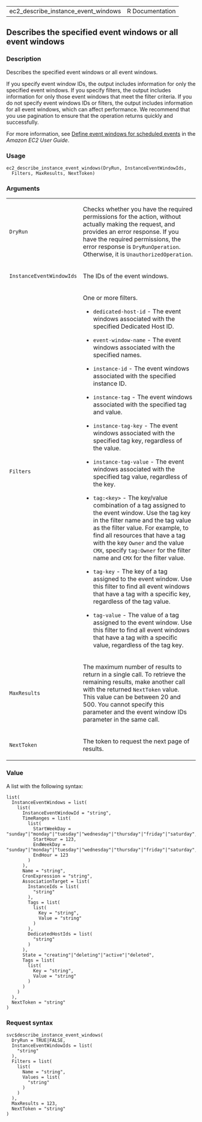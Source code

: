 <table style="width: 100%;">
<tbody>
<tr class="odd">
<td>ec2_describe_instance_event_windows</td>
<td style="text-align: right;">R Documentation</td>
</tr>
</tbody>
</table>

## Describes the specified event windows or all event windows

### Description

Describes the specified event windows or all event windows.

If you specify event window IDs, the output includes information for
only the specified event windows. If you specify filters, the output
includes information for only those event windows that meet the filter
criteria. If you do not specify event windows IDs or filters, the output
includes information for all event windows, which can affect
performance. We recommend that you use pagination to ensure that the
operation returns quickly and successfully.

For more information, see [Define event windows for scheduled
events](https://docs.aws.amazon.com/AWSEC2/latest/UserGuide/event-windows.html)
in the *Amazon EC2 User Guide*.

### Usage

    ec2_describe_instance_event_windows(DryRun, InstanceEventWindowIds,
      Filters, MaxResults, NextToken)

### Arguments

<table>
<colgroup>
<col style="width: 35%" />
<col style="width: 65%" />
</colgroup>
<tbody>
<tr class="odd">
<td><code
id="ec2_describe_instance_event_windows_:_DryRun">DryRun</code></td>
<td><p>Checks whether you have the required permissions for the action,
without actually making the request, and provides an error response. If
you have the required permissions, the error response is
<code>DryRunOperation</code>. Otherwise, it is
<code>UnauthorizedOperation</code>.</p></td>
</tr>
<tr class="even">
<td><code
id="ec2_describe_instance_event_windows_:_InstanceEventWindowIds">InstanceEventWindowIds</code></td>
<td><p>The IDs of the event windows.</p></td>
</tr>
<tr class="odd">
<td><code
id="ec2_describe_instance_event_windows_:_Filters">Filters</code></td>
<td><p>One or more filters.</p>
<ul>
<li><p><code>dedicated-host-id</code> - The event windows associated
with the specified Dedicated Host ID.</p></li>
<li><p><code>event-window-name</code> - The event windows associated
with the specified names.</p></li>
<li><p><code>instance-id</code> - The event windows associated with the
specified instance ID.</p></li>
<li><p><code>instance-tag</code> - The event windows associated with the
specified tag and value.</p></li>
<li><p><code>instance-tag-key</code> - The event windows associated with
the specified tag key, regardless of the value.</p></li>
<li><p><code>instance-tag-value</code> - The event windows associated
with the specified tag value, regardless of the key.</p></li>
<li><p><code style="white-space: pre;">⁠tag:&lt;key&gt;⁠</code> - The
key/value combination of a tag assigned to the event window. Use the tag
key in the filter name and the tag value as the filter value. For
example, to find all resources that have a tag with the key
<code>Owner</code> and the value <code>CMX</code>, specify
<code>tag:Owner</code> for the filter name and <code>CMX</code> for the
filter value.</p></li>
<li><p><code>tag-key</code> - The key of a tag assigned to the event
window. Use this filter to find all event windows that have a tag with a
specific key, regardless of the tag value.</p></li>
<li><p><code>tag-value</code> - The value of a tag assigned to the event
window. Use this filter to find all event windows that have a tag with a
specific value, regardless of the tag key.</p></li>
</ul></td>
</tr>
<tr class="even">
<td><code
id="ec2_describe_instance_event_windows_:_MaxResults">MaxResults</code></td>
<td><p>The maximum number of results to return in a single call. To
retrieve the remaining results, make another call with the returned
<code>NextToken</code> value. This value can be between 20 and 500. You
cannot specify this parameter and the event window IDs parameter in the
same call.</p></td>
</tr>
<tr class="odd">
<td><code
id="ec2_describe_instance_event_windows_:_NextToken">NextToken</code></td>
<td><p>The token to request the next page of results.</p></td>
</tr>
</tbody>
</table>

### Value

A list with the following syntax:

    list(
      InstanceEventWindows = list(
        list(
          InstanceEventWindowId = "string",
          TimeRanges = list(
            list(
              StartWeekDay = "sunday"|"monday"|"tuesday"|"wednesday"|"thursday"|"friday"|"saturday",
              StartHour = 123,
              EndWeekDay = "sunday"|"monday"|"tuesday"|"wednesday"|"thursday"|"friday"|"saturday",
              EndHour = 123
            )
          ),
          Name = "string",
          CronExpression = "string",
          AssociationTarget = list(
            InstanceIds = list(
              "string"
            ),
            Tags = list(
              list(
                Key = "string",
                Value = "string"
              )
            ),
            DedicatedHostIds = list(
              "string"
            )
          ),
          State = "creating"|"deleting"|"active"|"deleted",
          Tags = list(
            list(
              Key = "string",
              Value = "string"
            )
          )
        )
      ),
      NextToken = "string"
    )

### Request syntax

    svc$describe_instance_event_windows(
      DryRun = TRUE|FALSE,
      InstanceEventWindowIds = list(
        "string"
      ),
      Filters = list(
        list(
          Name = "string",
          Values = list(
            "string"
          )
        )
      ),
      MaxResults = 123,
      NextToken = "string"
    )
